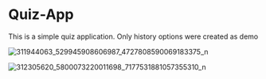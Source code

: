 # Quiz-App
This is a simple quiz application.
Only history options were created as demo

![311944063_529945908606987_4727808590069183375_n](https://user-images.githubusercontent.com/117646017/201483955-f79afd9a-4fed-4c9f-ae4d-e4ec26a5b3c8.jpg)

![312305620_5800073220011698_7177531881057355310_n](https://user-images.githubusercontent.com/117646017/201483984-dfeb7814-3f43-4734-8776-fb574f34ae89.jpg)
